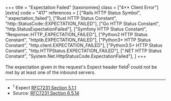 +++
title = "Expectation Failed"
[taxonomies]
class = ["4&times;&times; Client Error"]
[extra]
code = "417"
references = [
    ["Rails HTTP Status Symbol", ":expectation_failed"],
    ["Rust HTTP Status Constant", "http::StatusCode::EXPECTATION_FAILED"],
    ["Go HTTP Status Constant", "http.StatusExpectationFailed"],
    ["Symfony HTTP Status Constant", "Response::HTTP_EXPECTATION_FAILED"],
    ["Python2 HTTP Status Constant", "httplib.EXPECTATION_FAILED"],
    ["Python3+ HTTP Status Constant", "http.client.EXPECTATION_FAILED"],
    ["Python3.5+ HTTP Status Constant", "http.HTTPStatus.EXPECTATION_FAILED"],
    [".NET HTTP Status Constant", "System.Net.HttpStatusCode.ExpectationFailed"],
]
+++

The expectation given in the request's Expect header field<sup>[1](#ref-1)</sup> could not be met by at least one of the inbound servers.

---

* <span id="ref-1"><sup>1</sup> Expect [RFC7231 Section 5.1.1][2]</span>
* Source: [RFC7231 Section 6.5.14][1]

[1]: <http://tools.ietf.org/html/rfc7231#section-6.5.14>
[2]: <http://tools.ietf.org/html/rfc7231#section-5.1.1>
